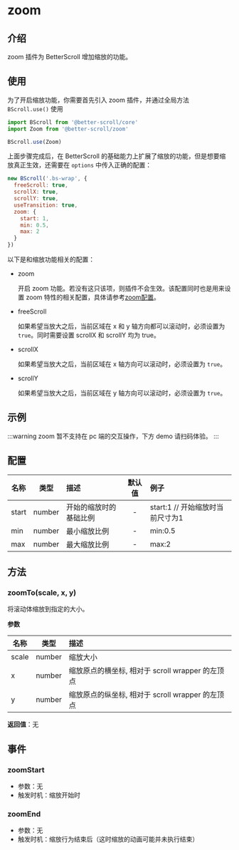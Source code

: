 # zoom

## 介绍

zoom 插件为 BetterScroll 增加缩放的功能。

## 使用

为了开启缩放功能，你需要首先引入 zoom 插件，并通过全局方法 `BScroll.use()` 使用

```js
import BScroll from '@better-scroll/core'
import Zoom from '@better-scroll/zoom'

BScroll.use(Zoom)
```

上面步骤完成后，在 BetterScroll 的基础能力上扩展了缩放的功能，但是想要缩放真正生效，还需要在 `options` 中传入正确的配置：

```js
new BScroll('.bs-wrap', {
  freeScroll: true,
  scrollX: true,
  scrollY: true,
  useTransition: true,
  zoom: {
    start: 1,
    min: 0.5,
    max: 2
  }
})
```

以下是和缩放功能相关的配置：

- zoom

  开启 zoom 功能。若没有这只该项，则插件不会生效。该配置同时也是用来设置 zoom 特性的相关配置，具体请参考[zoom配置](./zoom.html#zoom-配置)。

- freeScroll

  如果希望当放大之后，当前区域在 x 和 y 轴方向都可以滚动时，必须设置为 `true`。同时需要设置 scrollX 和 scrollY 均为 true。

- scrollX

  如果希望当放大之后，当前区域在 x 轴方向可以滚动时，必须设置为 `true`。

- scrollY

  如果希望当放大之后，当前区域在 y 轴方向可以滚动时，必须设置为 `true`。

## 示例

  :::warning
  zoom 暂不支持在 pc 端的交互操作，下方 demo 请扫码体验。
  :::

  <demo qrcode-url="zoom/default">
    <template slot="code-template">
      <<< @/examples/vue/components/zoom/default.vue?template
    </template>
    <template slot="code-script">
      <<< @/examples/vue/components/zoom/default.vue?script
    </template>
    <template slot="code-style">
      <<< @/examples/vue/components/zoom/default.vue?style
    </template>
    <zoom-default slot="demo"></zoom-default>
  </demo>

## 配置

|名称|类型|描述|默认值|例子|
|----------|:-----:|:-----------|:--------:|:-------|
|start|number|开始的缩放时的基础比例|-|start:1 // 开始缩放时当前尺寸为1|
|min|number|最小缩放比例|-|min:0.5|
|max|number|最大缩放比例|-|max:2|

## 方法

### zoomTo(scale, x, y)

将滚动体缩放到指定的大小。

**参数**

|名称|类型|描述|
|----------|:-----:|:-----------|
|scale|number|缩放大小|
|x|number|缩放原点的横坐标, 相对于 scroll wrapper 的左顶点|
|y|number|缩放原点的纵坐标, 相对于 scroll wrapper 的左顶点|

**返回值**：无

## 事件

### zoomStart

- 参数：无
- 触发时机：缩放开始时

### zoomEnd

- 参数：无
- 触发时机：缩放行为结束后（这时缩放的动画可能并未执行结束）

